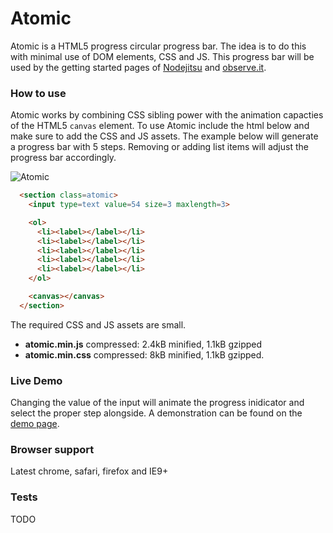 # Atomic

Atomic is a HTML5 progress circular progress bar. The idea is to do this with
minimal use of DOM elements, CSS and JS. This progress bar will be used by the
getting started pages of [Nodejitsu](https://www.nodejitsu.com/) and
[observe.it](https://observe.it).

### How to use

Atomic works by combining CSS sibling power with the animation capacties of the
HTML5 `canvas` element. To use Atomic include the html below and make sure to
add the CSS and JS assets. The example below will generate a progress bar with 5
steps. Removing or adding list items will adjust the progress bar accordingly.

![Atomic](https://raw.github.com/Swaagie/atomic/master/demo/atomic.png)

```html
  <section class=atomic>
    <input type=text value=54 size=3 maxlength=3>

    <ol>
      <li><label></label></li>
      <li><label></label></li>
      <li><label></label></li>
      <li><label></label></li>
      <li><label></label></li>
    </ol>

    <canvas></canvas>
  </section>
```

The required CSS and JS assets are small.
 - **atomic.min.js** compressed: 2.4kB minified, 1.1kB gzipped
 - **atomic.min.css** compressed: 8kB minified, 1.1kB gzipped.

### Live Demo

Changing the value of the input will animate the progress inidicator and select
the proper step alongside. A demonstration can be found on the
[demo page](http://www.martijnswaagman.nl/atomic/).

### Browser support

Latest chrome, safari, firefox and IE9+

### Tests

TODO
